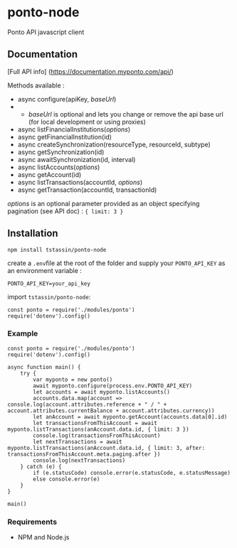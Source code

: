 # ponto-node

Ponto API javascript client


## Documentation

[Full API info] (https://documentation.myponto.com/api/)

Methods available :

* async configure(apiKey, _baseUrl_)
* * _baseUrl_ is optional and lets you change or remove the api base url (for local development or using proxies)
* async listFinancialInstitutions(_options_)
* async getFinancialInstitution(id)
* async createSynchronization(resourceType, resourceId, subtype)
* async getSynchronization(id)
* async awaitSynchronization(id, interval)
* async listAccounts(_options_)
* async getAccount(id)
* async listTransactions(accountId, _options_)
* async getTransaction(accountId, transactionId)

_options_ is an optional parameter provided as an object specifying pagination (see API doc) :
```{ limit: 3 }```

## Installation

```
npm install tstassin/ponto-node
```

create a ```.env```file at the root of the folder and supply your ```PONTO_API_KEY``` as an environment variable : 


```
PONTO_API_KEY=your_api_key
```

import ```tstassin/ponto-node```:

```
const ponto = require('./modules/ponto')
require('dotenv').config()

```

### Example

```
const ponto = require('./modules/ponto')
require('dotenv').config()

async function main() {
    try {
        var myponto = new ponto()
        await myponto.configure(process.env.PONTO_API_KEY)
        let accounts = await myponto.listAccounts()
        accounts.data.map(account => console.log(account.attributes.reference + " / " + account.attributes.currentBalance + account.attributes.currency))
        let anAccount = await myponto.getAccount(accounts.data[0].id)
        let transactionsFromThisAccount = await myponto.listTransactions(anAccount.data.id, { limit: 3 })
        console.log(transactionsFromThisAccount)
        let nextTransactions = await myponto.listTransactions(anAccount.data.id, { limit: 3, after: transactionsFromThisAccount.meta.paging.after })
        console.log(nextTransactions)
    } catch (e) {
        if (e.statusCode) console.error(e.statusCode, e.statusMessage)
        else console.error(e)
    }
}

main()
```

### Requirements

* NPM and Node.js

